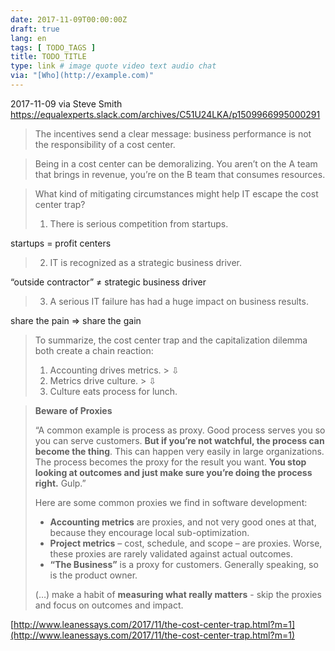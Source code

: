 ```yaml
---
date: 2017-11-09T00:00:00Z
draft: true
lang: en
tags: [ TODO_TAGS ]
title: TODO_TITLE
type: link # image quote video text audio chat
via: "[Who](http://example.com)"
---
```



2017-11-09 via Steve Smith
https://equalexperts.slack.com/archives/C51U24LKA/p1509966995000291

> The incentives send a clear message: business performance is not the responsibility of a cost center.

> Being in a cost center can be demoralizing. You aren’t on the A team that brings in revenue, you’re on the B team that consumes resources.

> What kind of mitigating circumstances might help IT escape the cost center trap?
>
> 1. There is serious competition from startups.

startups = profit centers

> 2. IT is recognized as a strategic business driver.

“outside contractor” ≠ strategic business driver

> 3. A serious IT failure has had a huge impact on business results.

share the pain => share the gain

> To summarize, the cost center trap and the capitalization dilemma both create a chain reaction:
> 1. Accounting drives metrics. >    ⇩
> 2. Metrics drive culture. >    ⇩
> 3. Culture eats process for lunch.

> ****Beware of Proxies****
>
> “A common example is process as proxy. Good process serves you so you can serve customers. ****But if you’re not watchful, the process can become the thing****. This can happen very easily in large organizations. The process becomes the proxy for the result you want. **You stop looking at outcomes and just make sure you’re doing the process right.** Gulp.”
>
> Here are some common proxies we find in software development:
> 
> - **Accounting metrics** are proxies, and not very good ones at that, because they encourage local sub-optimization. 
> - **Project metrics** – cost, schedule, and scope – are proxies. Worse, these proxies are rarely validated against actual outcomes.  
> - **“The Business”** is a proxy for customers. Generally speaking, so is the product owner.
>
> (…) make a habit of **measuring what really matters** - skip the proxies and focus on outcomes and impact.

[http://www.leanessays.com/2017/11/the-cost-center-trap.html?m=1](http://www.leanessays.com/2017/11/the-cost-center-trap.html?m=1)

